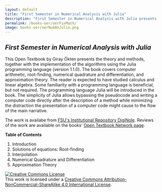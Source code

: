 ```yaml
---
layout: default
title: "First Semester in Numerical Analysis with Julia"
description: "First Semester in Numerical Analysis with Julia presents the theory and methods, together with the implementation of the algorithms using the Julia programming language (version 1.1.0). The book covers computer arithmetic, root-finding, numerical quadrature and differentiation, and approximation theory."
permalink: /books-oer/oerFinMath/
image: books-oer/oerNumAnJulia.png
---
```

## _First Semester in Numerical Analysis with Julia_
This Open Textbook by Giray Ökten presents the theory and methods, together with the implementation of the algorithms using the Julia programming language (version 1.1.0). The book covers computer arithmetic, root-finding, numerical quadrature and differentiation, and approximation theory. The reader is expected to have studied calculus and linear algebra. Some familiarity with a programming language is beneficial, but not required. The programming language Julia will be introduced in the book. The simplicity of Julia allows bypassing the pseudocode and writing a computer code directly after the description of a method while minimizing the distraction the presentation of a computer code might cause to the flow of the main narrative.

The work is availabe from <a href="https://doi.org/10.33009/jul" target="_blank">FSU's Institutional Repository DigiNole</a>. Reviews of the work are available on the books' <a href="https://open.umn.edu/opentextbooks/textbooks/first-semester-in-numerical-analysis-with-julia" target="_blank">Open Textbook Network page</a>.


**Table of Contents**
1. Introduction
2. Solutions of equations: Root-finding
3. Interpolation
4. Numerical Quadrature and Differentiation
5. Approximation Theory

<a rel="license" href="http://creativecommons.org/licenses/by-nc-sa/4.0/"><img alt="Creative Commons License" style="border-width:0" src="https://i.creativecommons.org/l/by-nc-sa/4.0/88x31.png" /></a><br />This work is licensed under a <a rel="license" href="http://creativecommons.org/licenses/by-nc-sa/4.0/">Creative Commons Attribution-NonCommercial-ShareAlike 4.0 International License</a>.
